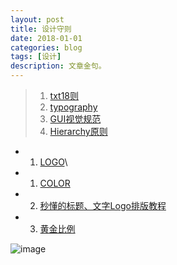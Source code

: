 ```yaml
---
layout: post
title: 设计守则 
date: 2018-01-01
categories: blog
tags: [设计]
description: 文章金句。
---
```


>1. [txt18则](http://www.shejidaren.com/examples/tools/design-rules/18-rules-for-using-text.html)
>1. [typography](http://images.shejidaren.com/wp-content/uploads/2014/06/typography-b.png)
>1. [GUI视觉规范](http://huaban.com/pins/545169450/zoom)
>1. [Hierarchy原则](http://www.shejidaren.com/hierarchy-principle.html)
* 1. [LOGO](http://images.shejidaren.com/wp-content/uploads/2014/09/10-commandments-of-logo-design_cn.jpg)\
* 1. [COLOR](http://images.shejidaren.com/wp-content/uploads/2014/06/peise-b.png)
* 2. [秒懂的标题、文字Logo排版教程](http://www.shejidaren.com/wen-zi-pai-ban.html)
* 3. [黄金比例](http://www.shejidaren.com/golden-ratio-2.html)


![image](https://github.com/feiyuii/feiyuii.github.io/blob/master/img/crowds/crowds.jpg?raw=true)


